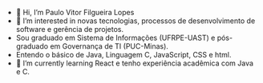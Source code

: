 - 👋 Hi, I’m Paulo Vitor Filgueira Lopes
- 👀 I’m interested in novas tecnologias, processos de desenvolvimento de software e gerência de projetos.
- Sou graduado em Sistema de Informações (UFRPE-UAST) e pós-graduado em Governança de TI (PUC-Minas).
- Entendo o básico de Java, Linguagem C, JavaScript, CSS e html.
- 🌱 I’m currently learning React e tenho experiência acadêmica com Java e C.

